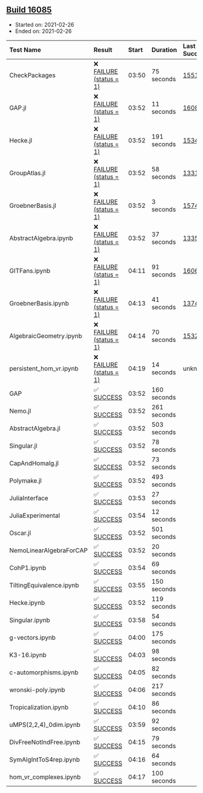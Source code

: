 ## [Build 16085](https://oscarci.mathematik.uni-kl.de/job/oscar/16085/)

* Started on: 2021-02-26
* Ended on: 2021-02-26

| Test Name    | Result | Start | Duration | Last Success | First Failure |
|:-------------|:-------|:------|:---------|:-------------|:--------------|
| CheckPackages | ❌ [FAILURE (status = 1)](https://oscarci.mathematik.uni-kl.de/job/oscar/16085/artifact/logs/build-16085/CheckPackages.log) | 03:50 | 75 seconds | [15514](https://oscarci.mathematik.uni-kl.de/job/oscar/15514/) | [15515](https://oscarci.mathematik.uni-kl.de/job/oscar/15515/) |
| GAP.jl | ❌ [FAILURE (status = 1)](https://oscarci.mathematik.uni-kl.de/job/oscar/16085/artifact/logs/build-16085/GAP.jl.log) | 03:52 | 11 seconds | [16084](https://oscarci.mathematik.uni-kl.de/job/oscar/16084/) | [16085](https://oscarci.mathematik.uni-kl.de/job/oscar/16085/) |
| Hecke.jl | ❌ [FAILURE (status = 1)](https://oscarci.mathematik.uni-kl.de/job/oscar/16085/artifact/logs/build-16085/Hecke.jl.log) | 03:52 | 191 seconds | [15344](https://oscarci.mathematik.uni-kl.de/job/oscar/15344/) | [15348](https://oscarci.mathematik.uni-kl.de/job/oscar/15348/) |
| GroupAtlas.jl | ❌ [FAILURE (status = 1)](https://oscarci.mathematik.uni-kl.de/job/oscar/16085/artifact/logs/build-16085/GroupAtlas.jl.log) | 03:52 | 58 seconds | [13311](https://oscarci.mathematik.uni-kl.de/job/oscar/13311/) | [13312](https://oscarci.mathematik.uni-kl.de/job/oscar/13312/) |
| GroebnerBasis.jl | ❌ [FAILURE (status = 1)](https://oscarci.mathematik.uni-kl.de/job/oscar/16085/artifact/logs/build-16085/GroebnerBasis.jl.log) | 03:52 | 3 seconds | [15745](https://oscarci.mathematik.uni-kl.de/job/oscar/15745/) | [15746](https://oscarci.mathematik.uni-kl.de/job/oscar/15746/) |
| AbstractAlgebra.ipynb | ❌ [FAILURE (status = 1)](https://oscarci.mathematik.uni-kl.de/job/oscar/16085/artifact/logs/build-16085/AbstractAlgebra.ipynb.log) | 03:52 | 37 seconds | [13355](https://oscarci.mathematik.uni-kl.de/job/oscar/13355/) | [13356](https://oscarci.mathematik.uni-kl.de/job/oscar/13356/) |
| GITFans.ipynb | ❌ [FAILURE (status = 1)](https://oscarci.mathematik.uni-kl.de/job/oscar/16085/artifact/logs/build-16085/GITFans.ipynb.log) | 04:11 | 91 seconds | [16068](https://oscarci.mathematik.uni-kl.de/job/oscar/16068/) | [16069](https://oscarci.mathematik.uni-kl.de/job/oscar/16069/) |
| GroebnerBasis.ipynb | ❌ [FAILURE (status = 1)](https://oscarci.mathematik.uni-kl.de/job/oscar/16085/artifact/logs/build-16085/GroebnerBasis.ipynb.log) | 04:13 | 41 seconds | [13748](https://oscarci.mathematik.uni-kl.de/job/oscar/13748/) | [13749](https://oscarci.mathematik.uni-kl.de/job/oscar/13749/) |
| AlgebraicGeometry.ipynb | ❌ [FAILURE (status = 1)](https://oscarci.mathematik.uni-kl.de/job/oscar/16085/artifact/logs/build-16085/AlgebraicGeometry.ipynb.log) | 04:14 | 70 seconds | [15322](https://oscarci.mathematik.uni-kl.de/job/oscar/15322/) | [15323](https://oscarci.mathematik.uni-kl.de/job/oscar/15323/) |
| persistent_hom_vr.ipynb | ❌ [FAILURE (status = 1)](https://oscarci.mathematik.uni-kl.de/job/oscar/16085/artifact/logs/build-16085/persistent_hom_vr.ipynb.log) | 04:19 | 14 seconds | unknown | unknown |
| GAP | ✅ [SUCCESS](https://oscarci.mathematik.uni-kl.de/job/oscar/16085/artifact/logs/build-16085/GAP.log) | 03:52 | 160 seconds |  |  |
| Nemo.jl | ✅ [SUCCESS](https://oscarci.mathematik.uni-kl.de/job/oscar/16085/artifact/logs/build-16085/Nemo.jl.log) | 03:52 | 261 seconds |  |  |
| AbstractAlgebra.jl | ✅ [SUCCESS](https://oscarci.mathematik.uni-kl.de/job/oscar/16085/artifact/logs/build-16085/AbstractAlgebra.jl.log) | 03:52 | 503 seconds |  |  |
| Singular.jl | ✅ [SUCCESS](https://oscarci.mathematik.uni-kl.de/job/oscar/16085/artifact/logs/build-16085/Singular.jl.log) | 03:52 | 78 seconds |  |  |
| CapAndHomalg.jl | ✅ [SUCCESS](https://oscarci.mathematik.uni-kl.de/job/oscar/16085/artifact/logs/build-16085/CapAndHomalg.jl.log) | 03:52 | 73 seconds |  |  |
| Polymake.jl | ✅ [SUCCESS](https://oscarci.mathematik.uni-kl.de/job/oscar/16085/artifact/logs/build-16085/Polymake.jl.log) | 03:52 | 493 seconds |  |  |
| JuliaInterface | ✅ [SUCCESS](https://oscarci.mathematik.uni-kl.de/job/oscar/16085/artifact/logs/build-16085/JuliaInterface.log) | 03:53 | 27 seconds |  |  |
| JuliaExperimental | ✅ [SUCCESS](https://oscarci.mathematik.uni-kl.de/job/oscar/16085/artifact/logs/build-16085/JuliaExperimental.log) | 03:54 | 12 seconds |  |  |
| Oscar.jl | ✅ [SUCCESS](https://oscarci.mathematik.uni-kl.de/job/oscar/16085/artifact/logs/build-16085/Oscar.jl.log) | 03:52 | 501 seconds |  |  |
| NemoLinearAlgebraForCAP | ✅ [SUCCESS](https://oscarci.mathematik.uni-kl.de/job/oscar/16085/artifact/logs/build-16085/NemoLinearAlgebraForCAP.log) | 03:52 | 20 seconds |  |  |
| CohP1.ipynb | ✅ [SUCCESS](https://oscarci.mathematik.uni-kl.de/job/oscar/16085/artifact/logs/build-16085/CohP1.ipynb.log) | 03:54 | 69 seconds |  |  |
| TiltingEquivalence.ipynb | ✅ [SUCCESS](https://oscarci.mathematik.uni-kl.de/job/oscar/16085/artifact/logs/build-16085/TiltingEquivalence.ipynb.log) | 03:55 | 150 seconds |  |  |
| Hecke.ipynb | ✅ [SUCCESS](https://oscarci.mathematik.uni-kl.de/job/oscar/16085/artifact/logs/build-16085/Hecke.ipynb.log) | 03:52 | 119 seconds |  |  |
| Singular.ipynb | ✅ [SUCCESS](https://oscarci.mathematik.uni-kl.de/job/oscar/16085/artifact/logs/build-16085/Singular.ipynb.log) | 03:58 | 54 seconds |  |  |
| g-vectors.ipynb | ✅ [SUCCESS](https://oscarci.mathematik.uni-kl.de/job/oscar/16085/artifact/logs/build-16085/g-vectors.ipynb.log) | 04:00 | 175 seconds |  |  |
| K3-16.ipynb | ✅ [SUCCESS](https://oscarci.mathematik.uni-kl.de/job/oscar/16085/artifact/logs/build-16085/K3-16.ipynb.log) | 04:03 | 98 seconds |  |  |
| c-automorphisms.ipynb | ✅ [SUCCESS](https://oscarci.mathematik.uni-kl.de/job/oscar/16085/artifact/logs/build-16085/c-automorphisms.ipynb.log) | 04:05 | 82 seconds |  |  |
| wronski-poly.ipynb | ✅ [SUCCESS](https://oscarci.mathematik.uni-kl.de/job/oscar/16085/artifact/logs/build-16085/wronski-poly.ipynb.log) | 04:06 | 217 seconds |  |  |
| Tropicalization.ipynb | ✅ [SUCCESS](https://oscarci.mathematik.uni-kl.de/job/oscar/16085/artifact/logs/build-16085/Tropicalization.ipynb.log) | 04:10 | 86 seconds |  |  |
| uMPS(2,2,4)_0dim.ipynb | ✅ [SUCCESS](https://oscarci.mathematik.uni-kl.de/job/oscar/16085/artifact/logs/build-16085/uMPS-2-2-4-_0dim.ipynb.log) | 03:59 | 92 seconds |  |  |
| DivFreeNotIndFree.ipynb | ✅ [SUCCESS](https://oscarci.mathematik.uni-kl.de/job/oscar/16085/artifact/logs/build-16085/DivFreeNotIndFree.ipynb.log) | 04:15 | 79 seconds |  |  |
| SymAlgIntToS4rep.ipynb | ✅ [SUCCESS](https://oscarci.mathematik.uni-kl.de/job/oscar/16085/artifact/logs/build-16085/SymAlgIntToS4rep.ipynb.log) | 04:16 | 64 seconds |  |  |
| hom_vr_complexes.ipynb | ✅ [SUCCESS](https://oscarci.mathematik.uni-kl.de/job/oscar/16085/artifact/logs/build-16085/hom_vr_complexes.ipynb.log) | 04:17 | 100 seconds |  |  |
